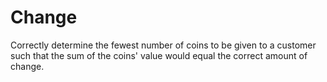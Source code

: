 # Change

Correctly determine the fewest number of coins to be given to a customer such
that the sum of the coins' value would equal the correct amount of change.
